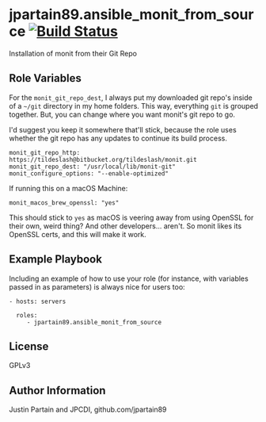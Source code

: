jpartain89.ansible_monit_from_source [![Build Status](https://travis-ci.org/jpartain89/ansible_monit_from_source.svg?branch=master)](https://travis-ci.org/jpartain89/ansible_monit_from_source)
=========

Installation of monit from their Git Repo

Role Variables
--------------

For the `monit_git_repo_dest`, I always put my downloaded git repo's inside of a `~/git` directory in my home folders. This way, everything `git` is grouped together. But, you can change where you want monit's git repo to go.

I'd suggest you keep it somewhere that'll stick, because the role uses whether the git repo has any updates to continue its build process.

```
monit_git_repo_http: https://tildeslash@bitbucket.org/tildeslash/monit.git
monit_git_repo_dest: "/usr/local/lib/monit-git"
monit_configure_options: "--enable-optimized"
```

If running this on a macOS Machine:

```
monit_macos_brew_openssl: "yes"
```

This should stick to `yes` as macOS is veering away from using OpenSSL for their own, weird thing? And other developers... aren't. So monit likes its OpenSSL certs, and this will make it work.

Example Playbook
----------------

Including an example of how to use your role (for instance, with variables passed in as parameters) is always nice for users too:

    - hosts: servers

      roles:
         - jpartain89.ansible_monit_from_source

License
-------

GPLv3

Author Information
------------------

Justin Partain and JPCDI, github.com/jpartain89
